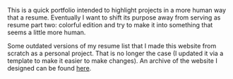 This is a quick portfolio intended to highlight projects in a more human way that a resume. 
Eventually I want to shift its purpose away from serving as resume part two: colorful edition and try to make it into something
that seems a little more human.
<div>
Some outdated versions of my resume list that 
I made this website from scratch as a personal project. That is no longer the case (I updated it via a template to make it easier to make changes). An archive of the website I designed can be found <a href="https://github.com/aliciamatsumoto/codysite-sp20">here</a>.
